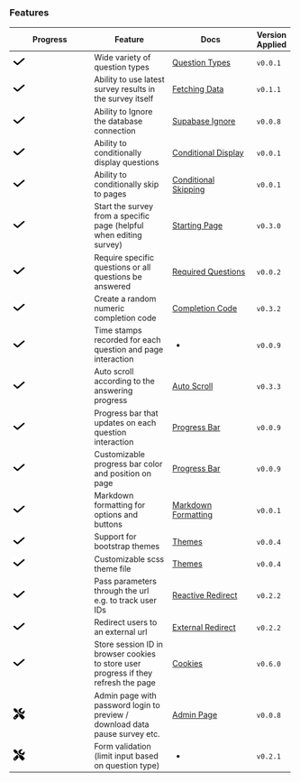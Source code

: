 
<!-- README.md is generated from README.Rmd. Please edit this file -->

### Features

<table style="width:99%;">
<colgroup>
<col style="width: 31%" />
<col style="width: 29%" />
<col style="width: 32%" />
<col style="width: 6%" />
</colgroup>
<thead>
<tr>
<th>Progress</th>
<th>Feature</th>
<th>Docs</th>
<th>Version Applied</th>
</tr>
</thead>
<tbody>
<tr>
<td><img src="images/check.svg" alt="Check mark" width="20" height="20"></td>
<td>Wide variety of question types</td>
<td><a href=question-types.html>Question Types</a></td>
<td><code>v0.0.1</code></td>
</tr>
<tr>
<td><img src="images/check.svg" alt="Check mark" width="20" height="20"></td>
<td>Ability to use latest survey results in the survey itself</td>
<td><a href=fetch-data.html#reactive-fetching>Fetching Data</a></td>
<td><code>v0.1.1</code></td>
</tr>
<tr>
<td><img src="images/check.svg" alt="Check mark" width="20" height="20"></td>
<td>Ability to Ignore the database connection</td>
<td><a href=store-data#ignoring-the-supabase-connection>Supabase
Ignore</a></td>
<td><code>v0.0.8</code></td>
</tr>
<tr>
<td><img src="images/check.svg" alt="Check mark" width="20" height="20"></td>
<td>Ability to conditionally display questions</td>
<td><a href=conditional-control#conditional-display>Conditional
Display</a></td>
<td><code>v0.0.1</code></td>
</tr>
<tr>
<td><img src="images/check.svg" alt="Check mark" width="20" height="20"></td>
<td>Ability to conditionally skip to pages</td>
<td><a href=conditional-control#conditional-skipping>Conditional
Skipping</a></td>
<td><code>v0.0.1</code></td>
</tr>
<tr>
<td><img src="images/check.svg" alt="Check mark" width="20" height="20"></td>
<td>Start the survey from a specific page (helpful when editing
survey)</td>
<td><a href=server-options#starting-page>Starting Page</a></td>
<td><code>v0.3.0</code></td>
</tr>
<tr>
<td><img src="images/check.svg" alt="Check mark" width="20" height="20"></td>
<td>Require specific questions or all questions be answered</td>
<td><a href=server-options#required-questions>Required
Questions</a></td>
<td><code>v0.0.2</code></td>
</tr>
<tr>
<td><img src="images/check.svg" alt="Check mark" width="20" height="20"></td>
<td>Create a random numeric completion code</td>
<td><a href=reactivity.html#displaying-stored-values-e.g.-a-completion-code>Completion
Code</a></td>
<td><code>v0.3.2</code></td>
</tr>
<tr>
<td><img src="images/check.svg" alt="Check mark" width="20" height="20"></td>
<td>Time stamps recorded for each question and page interaction</td>
<td><ul>
<li></li>
</ul></td>
<td><code>v0.0.9</code></td>
</tr>
<tr>
<td><img src="images/check.svg" alt="Check mark" width="20" height="20"></td>
<td>Auto scroll according to the answering progress</td>
<td><a href=server-options#auto-scroll>Auto Scroll</a></td>
<td><code>v0.3.3</code></td>
</tr>
<tr>
<td><img src="images/check.svg" alt="Check mark" width="20" height="20"></td>
<td>Progress bar that updates on each question interaction</td>
<td><a href=survey-components.html#progress-bar>Progress Bar</a></td>
<td><code>v0.0.9</code></td>
</tr>
<tr>
<td><img src="images/check.svg" alt="Check mark" width="20" height="20"></td>
<td>Customizable progress bar color and position on page</td>
<td><a href=survey-components.html#progress-bar>Progress Bar</a></td>
<td><code>v0.0.9</code></td>
</tr>
<tr>
<td><img src="images/check.svg" alt="Check mark" width="20" height="20"></td>
<td>Markdown formatting for options and buttons</td>
<td><a href=question-formatting#markdown-formatting>Markdown
Formatting</a></td>
<td><code>v0.0.1</code></td>
</tr>
<tr>
<td><img src="images/check.svg" alt="Check mark" width="20" height="20"></td>
<td>Support for bootstrap themes</td>
<td><a href=survey-components.html#changing-the-look-and-feel>Themes</a></td>
<td><code>v0.0.4</code></td>
</tr>
<tr>
<td><img src="images/check.svg" alt="Check mark" width="20" height="20"></td>
<td>Customizable scss theme file</td>
<td><a href=survey-components.html#changing-the-look-and-feel>Themes</a></td>
<td><code>v0.0.4</code></td>
</tr>
<tr>
<td><img src="images/check.svg" alt="Check mark" width="20" height="20"></td>
<td>Pass parameters through the url e.g. to track user IDs</td>
<td><a href=redirect.html#reactive-redirect>Reactive Redirect</a></td>
<td><code>v0.2.2</code></td>
</tr>
<tr>
<td><img src="images/check.svg" alt="Check mark" width="20" height="20"></td>
<td>Redirect users to an external url</td>
<td><a href=redirect.html>External Redirect</a></td>
<td><code>v0.2.2</code></td>
</tr>
<tr>
<td><img src="images/check.svg" alt="Check mark" width="20" height="20"></td>
<td>Store session ID in browser cookies to store user progress if they
refresh the page</td>
<td><a href=server-options#cookie>Cookies</a></td>
<td><code>v0.6.0</code></td>
</tr>
<tr>
<td><img src="images/screwdriver-wrench.svg" alt="Screwdriver wrench" width="20" height="20"></td>
<td>Admin page with password login to preview / download data pause
survey etc.</td>
<td><a href=server-options#admin-page>Admin Page</a></td>
<td><code>v0.0.8</code></td>
</tr>
<tr>
<td><img src="images/screwdriver-wrench.svg" alt="Screwdriver wrench" width="20" height="20"></td>
<td>Form validation (limit input based on question type)</td>
<td><ul>
<li></li>
</ul></td>
<td><code>v0.2.1</code></td>
</tr>
</tbody>
</table>
